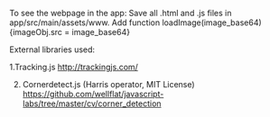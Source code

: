 To see the webpage in the app:
	Save all .html and .js files in app/src/main/assets/www.
	Add function loadImage(image_base64){imageObj.src = image_base64}

External libraries used:

1.Tracking.js
http://trackingjs.com/

2. Cornerdetect.js (Harris operator, MIT License)
https://github.com/wellflat/javascript-labs/tree/master/cv/corner_detection

